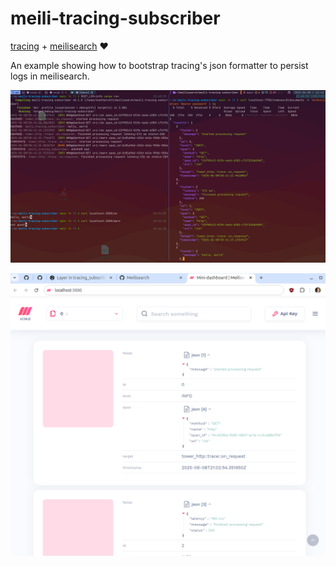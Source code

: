# meili-tracing-subscriber
[tracing](https://github.com/tokio-rs/tracing) + [meilisearch](https://github.com/meilisearch/meilisearch) ❤️

An example showing how to bootstrap tracing's json formatter to persist logs in meilisearch.

![alt-text](./assets/meili-subscriber.png)

![malt-text](./assets/meili-dashboard.png)
